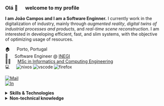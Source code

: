 ### Olá 👋 &emsp; welcome to my profile

**I am João Campos and I am a Software Enginner.**  I currently work in the digitalization of industry, mainly
through *augmented reality*, *digital twins of industrial processes and products*, and *real-time scene reconstruction*.
I am interested in developing efficient, fast, and slim systems, with the objective of optimizing usage of resources.

🏠 &emsp; Porto, Portugal  
🏢 &emsp; Software Engineer @ [INEGI](http://www.inegi.pt)  
🧑‍🎓 &emsp; [MSc in Informatics and Computing Engineering](https://sigarra.up.pt/feup/en/cur_geral.cur_view?pv_curso_id=742)  
💻 &emsp;
![nixos](https://img.shields.io/badge/NixOS-%235277C3?style=flat&logo=nixos&logoColor=white)
![vscode](https://img.shields.io/badge/VSCode-%23007ACC?style=flat&logo=visualstudiocode&logoColor=white)
![firefox](https://img.shields.io/badge/Firefox-%23FF7139?style=flat&logo=firefoxbrowser&logoColor=white)

[![Mail][MailBadge]][MailLink]  
[![In][InBadge]][InLink]

<details>
  <summary><b>Skills & Technologies</b></summary>
  
**Experienced in**  
![badge](https://img.shields.io/badge/C%23-%23512BD4?style=flat&logo=csharp&logoColor=white)
![badge](https://img.shields.io/badge/Java-%23ED8B00?style=flat&logo=openjdk&logoColor=white)
![badge](https://img.shields.io/badge/Rust-%23F36D00?style=flat&logo=rust&logoColor=white)
![badge](https://img.shields.io/badge/Python-%233776AB?style=flat&logo=python&logoColor=white)  
![badge](https://img.shields.io/badge/Lua-%232C2D72?style=flat&logo=lua&logoColor=white)
![badge](https://img.shields.io/badge/JavaScript-%23F7DF1E?style=flat&logo=javascript&logoColor=white)
![badge](https://img.shields.io/badge/TypeScript-%233178C6?style=flat&logo=typescript&logoColor=white)  
![badge](https://img.shields.io/badge/.NET-%23512BD4?style=flat&logo=dotnet&logoColor=white)
![badge](https://img.shields.io/badge/Unity-%23000000?style=flat&logo=unity&logoColor=white)
![badge](https://img.shields.io/badge/ElasticSearch-%23005571?style=flat&logo=elasticsearch&logoColor=white)  
![badge](https://img.shields.io/badge/MongoDB-%2347A248?style=flat&logo=mongodb&logoColor=white)
![badge](https://img.shields.io/badge/NodeRED-%238F0000?style=flat&logo=nodered&logoColor=white)
![badge](https://img.shields.io/badge/Node.js-%23339933?style=flat&logo=nodedotjs&logoColor=white)  
![badge](https://img.shields.io/badge/React-%2361DAFB?style=flat&logo=react&logoColor=white)
![badge](https://img.shields.io/badge/Git-%23F05032?style=flat&logo=git&logoColor=white)
![badge](https://img.shields.io/badge/GitHub-%23181717?style=flat&logo=github&logoColor=white)  
![badge](https://img.shields.io/badge/Docker-%232496ED?style=flat&logo=docker&logoColor=white)
![badge](https://img.shields.io/badge/Kubernetes-%23326CE5?style=flat&logo=kubernetes&logoColor=white)

**Good at / Learning**  
![badge](https://img.shields.io/badge/C%2FC%2B%2B-%2300599C?style=flat&logo=cplusplus&logoColor=white)
![badge](https://img.shields.io/badge/Vlang-%235D87BF?style=flat&logo=v&logoColor=white)
![badge](https://img.shields.io/badge/OCaml-%23EC6813?style=flat&logo=ocaml&logoColor=white)  
![badge](https://img.shields.io/badge/Deno-%23000000?style=flat&logo=deno&logoColor=white)
![badge](https://img.shields.io/badge/Vim-%23019733?style=flat&logo=vim&logoColor=white)
![badge](https://img.shields.io/badge/Go-%2300ADD8?style=flat&logo=go&logoColor=white)
  
</details>

<details>
  <summary><b>Non-technical knowledge</b></summary>

Portuguese Native  
English    Professional  
Spanish    Basic  
Slovak     Basic

Project Management  
Documentation nitpicker
  
</details>

[MailBadge]: https://img.shields.io/badge/joao.campos1221%40gmail.com-%23EA4335?style=for-the-badge&logo=gmail&logoColor=white
[MailLink]: mailto:joao.campos1221%40gmail.com
[InBadge]: https://img.shields.io/badge/jp--campos-%230A66C2?style=for-the-badge&logo=linkedin&logoColor=white
[InLink]: https://www.linkedin.com/in/jp-campos/
